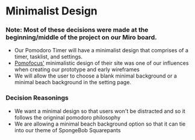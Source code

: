 # Minimalist Design

### Note: Most of these decisions were made at the beginning/middle of the project on our Miro board.

* Our Pomodoro Timer will have a minimalist design that comprises of a timer, tasklist, and settings.
* [Pomofocus'](https://pomofocus.io/) minimalistic design of their site was one of our influences when creating our prototype and early wireframes
* We will allow the user to choose a blank minimal background or a minimal beach background in the setting page.

### Decision Reasonings

* We want a minimal design so that users won't be distracted and so it follows the origninal pomodoro philosophy
* We are allowing a minimal beach background option so that it can tie into our theme of SpongeBob Squarepants 